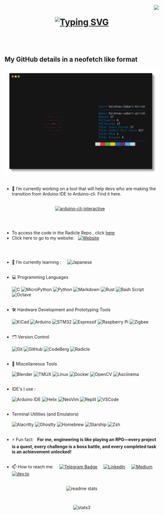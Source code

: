 <img align="right" src="https://visitor-badge.laobi.icu/badge?page_id=Vaishnav-Sabari-Girish.Vaishnav-Sabari-Girish" />


## <h1 align="center"> [![Typing SVG](https://readme-typing-svg.demolab.com?duration=3000&height=70&font=Fira+Code&center=true&pause=300&multiline=true&width=430&lines=Hi+there+%F0%9F%91%8B;I+am+@Vaishnav-Sabari-Girish)](https://git.io/typing-svg) </p>
<br> <br> 

## My GitHub details in a neofetch like format 

![](out.png)
<br><br>
- 🔭 I’m currently working on a tool that will help devs who are making the transition from Arduino IDE to Arduino-cli. Find it here. <br><br>
<p align="center"><a href="https://github.com/Vaishnav-Sabari-Girish/arduino-cli-interactive"><img src="https://github-readme-stats.vercel.app/api/pin/?username=Vaishnav-Sabari-Girish&repo=arduino-cli-interactive&theme=panda" alt="arduino-cli-interactive" /></a> &nbsp;&nbsp; 
</p>
<br><br>

- To access the code in the Radicle Repo , click [here](https://app.radicle.xyz/nodes/seed.radicle.garden/rad:z2xtEKkr65SpfQZUQWgqVKSVkfbfw)
- Click here to go to my website: &nbsp; <a href="https://vaishnav-sabari-girish.github.io/"><img src="https://img.shields.io/badge/Website-000000?style=flat&logo=About.me&logoColor=white" alt="Website"/>
</a>

<br> <br>

- 🌱 I’m currently learning : &nbsp; &nbsp;  ![Japanese](https://img.shields.io/badge/%E6%97%A5%E6%9C%AC%E8%AA%9E-red?style=for-the-badge&logo=japan&logoColor=white) <br> <br> 

- 💻 Programming Languages
<br> <br>
![C](https://img.shields.io/badge/C-A8B9CC.svg?style=for-the-badge&logo=C&logoColor=black) ![MicroPython](https://img.shields.io/badge/MicroPython-2B2728.svg?style=for-the-badge&logo=MicroPython&logoColor=white)  ![Python](https://img.shields.io/badge/Python-3776AB.svg?style=for-the-badge&logo=Python&logoColor=white)  ![Markdown](https://img.shields.io/badge/Markdown-000000?style=for-the-badge&logo=markdown&logoColor=white) ![Rust](https://img.shields.io/badge/rust-%23000000.svg?style=for-the-badge&logo=rust&logoColor=white)  ![Bash Script](https://img.shields.io/badge/bash_script-%23121011.svg?style=for-the-badge&logo=gnu-bash&logoColor=white) ![Octave](https://img.shields.io/badge/Octave-0790C0.svg?style=for-the-badge&logo=Octave&logoColor=white) 
<br><br>
- 🛠️ Hardware Development and Prototyping Tools
<br><br>
![KiCad](https://img.shields.io/badge/KiCad-314CB0.svg?style=for-the-badge&logo=KiCad&logoColor=white) ![Arduino](https://img.shields.io/badge/-Arduino-00979D?style=for-the-badge&logo=Arduino&logoColor=whitehttps://www.vectorlogo.zone/logos/arduino/arduino-icon.svg)  ![STM32](https://img.shields.io/badge/STMicroelectronics-03234B.svg?style=for-the-badge&logo=STMicroelectronics&logoColor=white) ![Espressif](https://img.shields.io/badge/espressif-E7352C.svg?style=for-the-badge&logo=espressif&logoColor=white)  ![Raspberry Pi](https://img.shields.io/badge/-Raspberry_Pi-C51A4A?style=for-the-badge&logo=Raspberry-Pi)   ![Zigbee](https://img.shields.io/badge/zigbee-%23EB0443.svg?style=for-the-badge&logo=zigbee&logoColor=white)
<br><br>
- 🗂️  Version Control
<br><br>
![Git](https://img.shields.io/badge/git-%23F05033.svg?style=for-the-badge&logo=git&logoColor=white)  ![GitHub](https://img.shields.io/badge/github-%23121011.svg?style=for-the-badge&logo=github&logoColor=white) ![CodeBerg](https://img.shields.io/badge/Codeberg-2185D0.svg?style=for-the-badge&logo=Codeberg&logoColor=white) ![Radicle](https://img.shields.io/badge/Radicle-7677CA.svg?style=for-the-badge&logo=Radicle&logoColor=white)
<br><br>
- 🧰 Miscellaneous Tools
<br><br>
![Blender](https://img.shields.io/badge/Blender-E87D0D.svg?style=for-the-badge&logo=Blender&logoColor=white)  ![TMUX](https://img.shields.io/badge/tmux-1BB91F?style=for-the-badge&logo=tmux&logoColor=white)  ![Linux](https://img.shields.io/badge/Linux-FCC624.svg?style=for-the-badge&logo=Linux&logoColor=black) ![Docker](https://img.shields.io/badge/Docker-2496ED.svg?style=for-the-badge&logo=Docker&logoColor=white) ![OpenCV](https://img.shields.io/badge/OpenCV-5C3EE8.svg?style=for-the-badge&logo=OpenCV&logoColor=white) ![Asciinema](https://img.shields.io/badge/asciinema-D40000.svg?style=for-the-badge&logo=asciinema&logoColor=white) 
<br><br>
- IDE's I use :
<br><br>
![Arduino IDE](https://img.shields.io/badge/Arduino_IDE-00979D?style=for-the-badge&logo=arduino&logoColor=white)  ![Helix](https://img.shields.io/badge/Helix-281733.svg?style=for-the-badge&logo=Helix&logoColor=white)   ![NeoVim](https://img.shields.io/badge/NeoVim-%2357A143.svg?&style=for-the-badge&logo=neovim&logoColor=white)  ![Replit](https://img.shields.io/badge/replit-667881?style=for-the-badge&logo=replit&logoColor=white)  ![VSCode](https://img.shields.io/badge/Visual_Studio_Code-0078D4?style=for-the-badge&logo=visual%20studio%20code&logoColor=white)
<br> <br>
- Terminal Utilities (and Emulators)
<br><br>
![Alacritty](https://img.shields.io/badge/alacritty-F46D01?style=for-the-badge&logo=alacritty&logoColor=white)   ![Ghostty](https://img.shields.io/badge/Ghostty-212E71?style=for-the-badge&logo=ghostty&logoColor=white)     ![Homebrew](https://img.shields.io/badge/homebrew-FBB040?style=for-the-badge&logo=homebrew&logoColor=white)     ![Starship](https://img.shields.io/badge/starship-DD0B78?style=for-the-badge&logo=starship&logoColor=white)       ![Zsh](https://img.shields.io/badge/Zsh-F15A24?style=for-the-badge&logo=Zsh&logoColor=white)
<br><br>
- ⚡ Fun fact: &nbsp;  **For me, engineering is like playing an RPG—every project is a  quest, every challenge is a boss battle, and every completed task is an achievement unlocked!** <br><br>

- 📫 How to reach me: &nbsp; &nbsp;  <a href="https://t.me/vaishnav_dev"><img src="https://img.shields.io/badge/Telegram-blue?style=for-the-badge&logo=telegram&logoColor=white" alt="Telegram Badge"/></a> &nbsp; &nbsp; 
<a href="https://www.linkedin.com/in/vaishnav-sabari-girish-b492b1264/"><img src="https://img.shields.io/badge/LinkedIn-0A66C2.svg?style=for-the-badge&logo=LinkedIn&logoColor=white" alt="Linkedln"/></a> &nbsp; &nbsp;
<a href="https://medium.com/@forgamesonly684"><img src="https://img.shields.io/badge/Medium-000000.svg?style=for-the-badge&logo=Medium&logoColor=white" alt="Medium" /></a> &nbsp; &nbsp;
<a href="https://dev.to/vaishnav_sabari_girish"><img src="https://img.shields.io/badge/dev.to-0A0A0A.svg?style=for-the-badge&logo=devdotto&logoColor=white" alt="dev.to"/></a> &nbsp; &nbsp;
<br><br>



<p align="center"><img width=390 src="http://github-profile-summary-cards.vercel.app/api/cards/stats?username=Vaishnav-Sabari-Girish&theme=2077" alt="readme stats" /></p>
<br>
<p align="center"><img src="http://github-profile-summary-cards.vercel.app/api/cards/profile-details?username=Vaishnav-Sabari-Girish&theme=2077  " alt="stats3"/></p>



<br><br>
